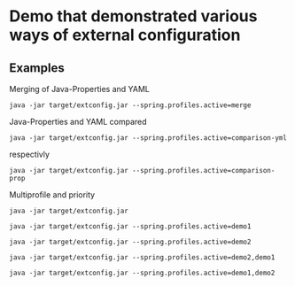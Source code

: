 # Demo that demonstrated various ways of external configuration

## Examples

Merging of Java-Properties and YAML

```java -jar target/extconfig.jar --spring.profiles.active=merge```

Java-Properties and YAML compared

```java -jar target/extconfig.jar --spring.profiles.active=comparison-yml```

respectivly 

```java -jar target/extconfig.jar --spring.profiles.active=comparison-prop```

Multiprofile and priority

```java -jar target/extconfig.jar```

```java -jar target/extconfig.jar --spring.profiles.active=demo1```

```java -jar target/extconfig.jar --spring.profiles.active=demo2```

```java -jar target/extconfig.jar --spring.profiles.active=demo2,demo1```

```java -jar target/extconfig.jar --spring.profiles.active=demo1,demo2```
